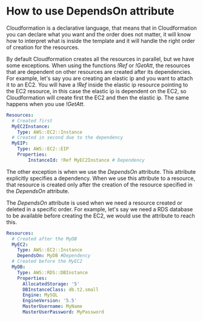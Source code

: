 # How to use DependsOn attribute

Cloudformation is a declarative language, that means that in Cloudformation you can declare what you want and the order does not matter, it will know how to interpret what is inside the template and it will handle the right order of creation for the resources.

By default Cloudformation creates all the resources in parallel, but we have some exceptions. When using the functions *!Ref* or *!GetAtt*, the resources that are dependent on other resources are created after its dependencies. For example, let's say you are creating an elastic ip and you want to attach it to an EC2. You will have a *!Ref* inside the elastic ip resource pointing to the EC2 resource, in this case the elastic ip is dependent on the EC2, so Cloudformation will create first the EC2 and then the elastic ip. The same happens when you use *!GetAtt*.

```yml
Resources:
  # Created first
  MyEC2Instance: 
    Type: AWS::EC2::Instance
  # Created in second due to the dependency
  MyEIP:
    Type: AWS::EC2::EIP
    Properties:
        InstanceId: !Ref MyEC2Instance # Dependency
```

The other exception is when we use the *DependsOn* attribute. This attribute explicitly specifies a dependency. When we use this attribute to a resource, that resource is created only after the creation of the resource specified in the *DependsOn* attribute.

The *DependsOn* attribute is used when we need a resource created or deleted in a specific order. For example, let's say we need a RDS database to be available before creating the EC2, we would use the attribute to reach this.

```yml
Resources:
  # Created after the MyDB
  MyEC2:
    Type: AWS::EC2::Instance
    DependsOn: MyDB #Dependency
  # Created before the MyEC2
  MyDB:
    Type: AWS::RDS::DBInstance
    Properties:
      AllocatedStorage: '5'
      DBInstanceClass: db.t2.small
      Engine: MySQL
      EngineVersion: '5.5'
      MasterUsername: MyName
      MasterUserPassword: MyPassword
```